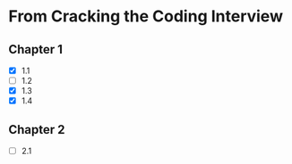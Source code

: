 # From Cracking the Coding Interview

## Chapter 1

- [x] 1.1
- [ ] 1.2
- [x] 1.3
- [x] 1.4

## Chapter 2

- [ ] 2.1
